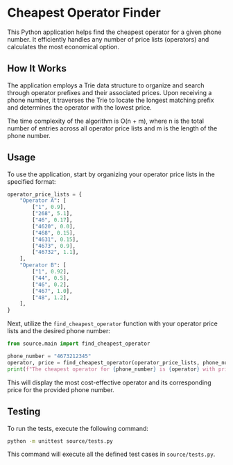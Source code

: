 # Cheapest Operator Finder

This Python application helps find the cheapest operator for a given phone number. It efficiently handles any number of price lists (operators) and calculates the most economical option.

## How It Works

The application employs a Trie data structure to organize and search through operator prefixes and their associated prices. Upon receiving a phone number, it traverses the Trie to locate the longest matching prefix and determines the operator with the lowest price.

The time complexity of the algorithm is O(n + m), where n is the total number of entries across all operator price lists and m is the length of the phone number.

## Usage

To use the application, start by organizing your operator price lists in the specified format:

```python
operator_price_lists = {
    "Operator A": [
        ["1", 0.9],
        ["268", 5.1],
        ["46", 0.17],
        ["4620", 0.0],
        ["468", 0.15],
        ["4631", 0.15],
        ["4673", 0.9],
        ["46732", 1.1],
    ],
    "Operator B": [
        ["1", 0.92],
        ["44", 0.5],
        ["46", 0.2],
        ["467", 1.0],
        ["48", 1.2],
    ],
}

```

Next, utilize the `find_cheapest_operator` function with your operator price lists and the desired phone number:

```python
from source.main import find_cheapest_operator

phone_number = "4673212345"
operator, price = find_cheapest_operator(operator_price_lists, phone_number)
print(f"The cheapest operator for {phone_number} is {operator} with price {price}")
```

This will display the most cost-effective operator and its corresponding price for the provided phone number.

## Testing

To run the tests, execute the following command:

```bash
python -m unittest source/tests.py
```

This command will execute all the defined test cases in `source/tests.py`.